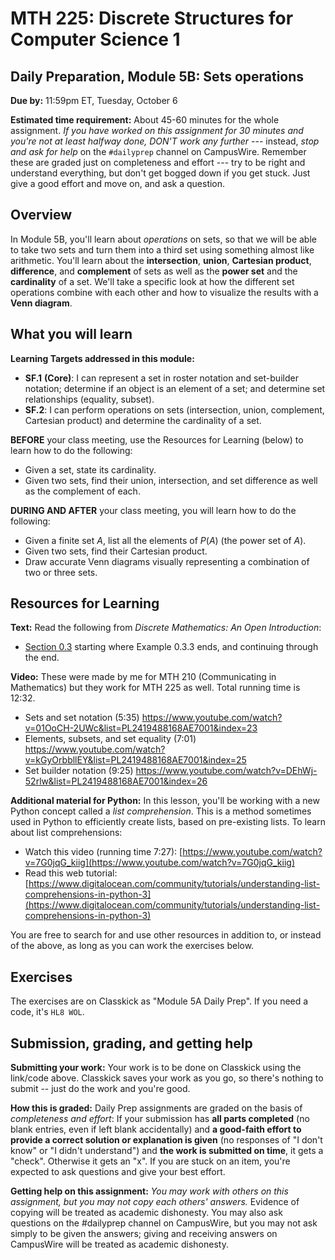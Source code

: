 # MTH 225: Discrete Structures for Computer Science 1 

## Daily Preparation, Module 5B: Sets operations

**Due by:** 11:59pm ET, Tuesday, October 6

**Estimated time requirement:** About 45-60 minutes for the whole assignment. *If you have worked on this assignment for 30 minutes and you're not at least halfway done, DON'T work any further* --- instead, *stop and ask for help* on the `#dailyprep` channel on CampusWire. Remember these are graded just on completeness and effort --- try to be right and understand everything, but don't get bogged down if you get stuck. Just give a good effort and move on, and ask a question. 



## Overview 

In Module 5B, you'll learn about *operations* on sets, so that we will be able to take two sets and turn them into a third set using something almost like arithmetic. You'll learn about the **intersection**, **union**, **Cartesian product**, **difference**, and **complement** of sets as well as the **power set** and the **cardinality** of a set. We'll take a specific look at how the different set operations combine with each other and how to visualize the results with a **Venn diagram**. 

## What you will learn 

**Learning Targets addressed in this module:** 

-   **SF.1**  **(Core)**: I can represent a set in roster notation and set-builder notation; determine if an object is an element of a set; and determine set relationships (equality, subset).
-   **SF.2**: I can perform operations on sets (intersection, union, complement, Cartesian product) and determine the cardinality of a set.

**BEFORE** your class meeting, use the Resources for Learning (below) to learn how to do the following: 

- Given a set, state its cardinality.
- Given two sets, find their union, intersection, and set difference as well as the complement of each.

**DURING AND AFTER** your class meeting, you will learn how to do the following: 

- Given a finite set $A$, list all the elements of $P(A)$ (the power set of $A$).  
- Given two sets, find their Cartesian product. 
- Draw accurate Venn diagrams visually representing a combination of two or three sets. 

## Resources for Learning

**Text:** Read the following from *Discrete Mathematics: An Open Introduction*: 

- [Section 0.3]([http://discrete.openmathbooks.org/dmoi3/sec_intro-sets.html](http://discrete.openmathbooks.org/dmoi3/sec_intro-sets.html)) starting where Example 0.3.3 ends, and continuing through the end. 


**Video:** These were made by me for MTH 210 (Communicating in Mathematics) but they work for MTH 225 as well. Total running time is 12:32. 

- Sets and set notation (5:35) https://www.youtube.com/watch?v=01OoCH-2UWc&list=PL2419488168AE7001&index=23
- Elements, subsets, and set equality (7:01) https://www.youtube.com/watch?v=kGyOrbbllEY&list=PL2419488168AE7001&index=25
- Set builder notation (9:25) https://www.youtube.com/watch?v=DEhWj-52rlw&list=PL2419488168AE7001&index=26

**Additional material for Python:** In this lesson, you'll be working with a new Python concept called a *list comprehension*. This is a method sometimes used in Python to efficiently create lists, based on pre-existing lists. To learn about list comprehensions: 

- Watch this video (running time 7:27): [https://www.youtube.com/watch?v=7G0jqG_kiig](https://www.youtube.com/watch?v=7G0jqG_kiig)
- Read this web tutorial: [https://www.digitalocean.com/community/tutorials/understanding-list-comprehensions-in-python-3](https://www.digitalocean.com/community/tutorials/understanding-list-comprehensions-in-python-3) 


You are free to search for and use other resources in addition to, or instead of the above, as long as you can work the exercises below.



## Exercises

The exercises are on Classkick as "Module 5A Daily Prep". If you need a code, it's `HL8 WOL`. 

## Submission, grading, and getting help 

**Submitting your work:** Your work is to be done on Classkick using the link/code above. Classkick saves your work as you go, so there's nothing to submit -- just do the work and you're good. 

**How this is graded:** Daily Prep assignments are graded on the basis of *completeness and effort*: If your submission has **all parts completed** (no blank entries, even if left blank accidentally) and **a good-faith effort to provide a correct solution or explanation is given** (no responses of "I don't know" or "I didn't understand") and **the work is submitted on time**, it gets a "check". Otherwise it gets an "x". If you are stuck on an item, you're expected to ask questions and give your best effort.  

**Getting help on this assignment:** *You may work with others on this assignment, but you may not copy each others' answers.* Evidence of copying will be treated as academic dishonesty. You may also ask questions on the #dailyprep channel on CampusWire, but you may not ask simply to be given the answers; giving and receiving answers on CampusWire will be treated as academic dishonesty.
<!--stackedit_data:
eyJoaXN0b3J5IjpbLTU1NDI4MDM2OSw4ODU3OTU4OCw3MzA5OT
gxMTZdfQ==
-->